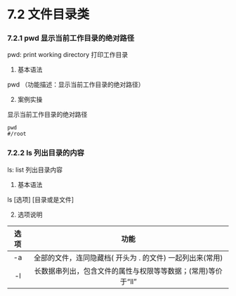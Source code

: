 # 7.2 文件目录类

### 7.2.1 pwd 显示当前工作目录的绝对路径

pwd: print working directory 打印工作目录

1. 基本语法

pwd （功能描述：显示当前工作目录的绝对路径）

2. 案例实操

显示当前工作目录的绝对路径

```shell
pwd
#/root
```

### 7.2.2 ls 列出目录的内容

ls: list 列出目录内容

1. 基本语法

ls [选项] [目录或是文件]

2. 选项说明

|  选项   |                 功能                  |
|:-----:|:-----------------------------------:|
|  -a   |  全部的文件，连同隐藏档( 开头为 . 的文件) 一起列出来(常用)  |
|  -l   |  长数据串列出，包含文件的属性与权限等等数据；(常用)等价于“ll”  |










